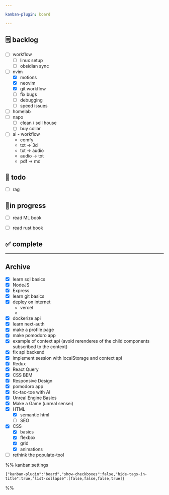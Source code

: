 ```yaml
---

kanban-plugin: board

---
```


## 🗒️ backlog

- [ ] workflow
	- [ ] linux setup
	- [ ] obsidian sync
- [ ] nvim
	- [x] motions
	- [x] neovim
	- [x] git workflow
	- [ ] fix bugs
	- [ ] debugging
	- [ ] speed issues
- [ ] homelab
- [ ] napo
	- [ ] clean / sell house
	- [ ] buy collar
- [ ] ai - workflow
	- comfy
	- txt -> 3d
	- txt -> audio
	- audio -> txt
	- pdf -> md


## 📒 todo

- [ ] rag


## 👷in progress

- [ ] read ML book
- [ ] read rust book


## ✅ complete



***

## Archive

- [x] learn sql basics
- [x] NodeJS
- [x] Express
- [x] learn git basics
- [x] deploy on internet
	- vercel
	-
- [x] dockerize api
- [x] learn next-auth
- [x] make a profile page
- [x] make pomodoro app
- [x] example of context api (avoid rerenderes of the child components subscribed to the context)
- [x] fix api backend
- [x] implement session with localStorage and context api
- [x] Redux
- [x] React Query
- [x] CSS BEM
- [x] Responsive Design
- [x] pomodoro app
- [x] tic-tac-toe with AI
- [x] Unreal Engine Basics
- [x] Make a Game (unreal sensei)
- [x] HTML
	- [x] semantic html
	- [ ] SEO
- [x] CSS
	- [x] basics
	- [x] flexbox
	- [x] grid
	- [x] animations
- [ ] rethink the populate-tool

%% kanban:settings
```
{"kanban-plugin":"board","show-checkboxes":false,"hide-tags-in-title":true,"list-collapse":[false,false,false,true]}
```
%%